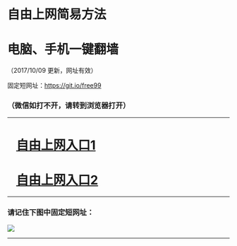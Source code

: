 ﻿# 自由上网简易方法

# 电脑、手机一键翻墙

（2017/10/09 更新，网址有效）

固定短网址：https://git.io/free99

### （微信如打不开，请转到浏览器打开）


***





# &nbsp;&nbsp; <a href="http://ft200811899.fwq-tz-1001.info/fwqtz01.html?t=10090011162 " target="_blank">自由上网入口1</a>
# &nbsp;&nbsp; <a href="http://ft1564816140.fwq-tz-1002.info/fwqtz02.html?t=100900126780 " target="_blank">自由上网入口2</a>
***

### 请记住下图中固定短网址：

<img src="https://s3-us-west-2.amazonaws.com/fwq-1001/yjfq-20170905okok.png" /> 


***

